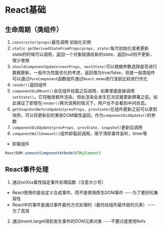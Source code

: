 # React基础

## 生命周期（类组件）
1. `constructor(props)`最先调用 初始化实例
2. `static getDerivedStateFromProps(props, state)`每次初始化或者更新state的时候可以调用，返回一个对象赋值给新的state，返回null则不更新，很少使用
3. `shouldComponentUpdate(nextProps, nextState)`可以根据参数选择是否进行数据更新，一般作为性能优化的考虑，返回值为true/false，但是一般类组件可以通过`PureComponent`函数组件通过`React.memo`进行浅层比较进行优化
4. `render()`返回组件
5. `componentDidMount()`会在组件挂载之后调用，如果里面直接调用 `setState()`。它将触发额外渲染，但此渲染会发生在浏览器更新屏幕之前。如此保证了即使在`render()`两次调用的情况下，用户也不会看到中间状态。
6. `getSnapshotBeforeUpdate(prevProps, prevState)`在组件更新之前可以拿到快照，可以将更新前的某些DOM属性返回，作为`componentDidUpdate()`的参数
7. `componentDidUpdate(prevProps, prevState, snapshot)`更新后调用
8. `componentWillUnmount()`组件卸载前调用，用于清除事件监听，timer等

- 卸载组件
```js
ReactDOM.unmountComponentAtNode(HTMLElement)
```

## React事件处理
1. 通过onXxx属性指定事件处理函数（注意大小写）
  - React使用的是自定义合成事件，而不是使用原生DOM事件 ----为了更好的兼容性
  - React中的事件是通过事件委托方式处理的（委托给组件最外层的元素）----为了高效
2. 通过event.target得到发生事件的DOM元素对象 ----不要过度使用Refs